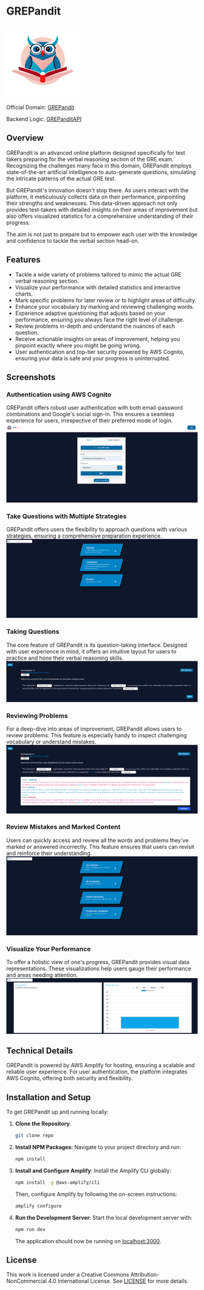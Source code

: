 # GREPandit
![GREPandit Logo](./public/icons/icon-192x192.png)

Official Domain: [GREPandit](https://grepandit.com)

Backend Logic: [GREPanditAPI](https://github.com/TappingWater/GREPandit)

## Overview
GREPandit is an advanced online platform designed specifically for test takers preparing for the verbal reasoning section of the GRE exam. Recognizing the challenges many face in this domain, GREPandit employs state-of-the-art artificial intelligence to auto-generate questions, simulating the intricate patterns of the actual GRE test.

But GREPandit's innovation doesn't stop there. As users interact with the platform, it meticulously collects data on their performance, pinpointing their strengths and weaknesses. This data-driven approach not only provides test-takers with detailed insights on their areas of improvement but also offers visualized statistics for a comprehensive understanding of their progress.

The aim is not just to prepare but to empower each user with the knowledge and confidence to tackle the verbal section head-on.

## Features
- Tackle a wide variety of problems tailored to mimic the actual GRE verbal reasoning section.
- Visualize your performance with detailed statistics and interactive charts.
- Mark specific problems for later review or to highlight areas of difficulty.
- Enhance your vocabulary by marking and reviewing challenging words.
- Experience adaptive questioning that adjusts based on your performance, ensuring you always face the right level of challenge.
- Review problems in-depth and understand the nuances of each question.
- Receive actionable insights on areas of improvement, helping you pinpoint exactly where you might be going wrong.
- User authentication and top-tier security powered by AWS Cognito, ensuring your data is safe and your progress is uninterrupted.

## Screenshots
### Authentication using AWS Cognito
GREPandit offers robust user authentication with both email-password combinations and Google's social sign-in. This ensures a seamless experience for users, irrespective of their preferred mode of login.
![Authentication using AWS Cognito and Google](./public/screenshots/authGoogle.png)

### Take Questions with Multiple Strategies
GREPandit offers users the flexibility to approach questions with various strategies, ensuring a comprehensive preparation experience.
![Multiple Strategies Interface](./public/screenshots/multipleStrats.png)

### Taking Questions
The core feature of GREPandit is its question-taking interface. Designed with user experience in mind, it offers an intuitive layout for users to practice and hone their verbal reasoning skills.
![Taking Questions Interface](./public/screenshots/problems.png)
### Reviewing Problems
For a deep-dive into areas of improvement, GREPandit allows users to review problems. This feature is especially handy to inspect challenging vocabulary or understand mistakes.
![Reviewing Problems Interface](./public/screenshots/review.png)

### Review Mistakes and Marked Content
Users can quickly access and review all the words and problems they've marked or answered incorrectly. This feature ensures that users can revisit and reinforce their understanding.
![Review Mistakes Interface](./public/screenshots/reviewMistakes.png)

### Visualize Your Performance
To offer a holistic view of one's progress, GREPandit provides visual data representations. These visualizations help users gauge their performance and areas needing attention.
![Performance Visualization](./public/screenshots/visualizeData.png)

## Technical Details

GREPandit is powered by AWS Amplify for hosting, ensuring a scalable and reliable user experience. For user authentication, the platform integrates AWS Cognito, offering both security and flexibility.

## Installation and Setup

To get GREPandit up and running locally:

1. **Clone the Repository**:
    ```bash
    git clone repo
    ```

2. **Install NPM Packages**:
    Navigate to your project directory and run:
    ```bash
    npm install
    ```

3. **Install and Configure Amplify**:
    Install the Amplify CLI globally:
    ```bash
    npm install -g @aws-amplify/cli
    ```
    Then, configure Amplify by following the on-screen instructions:
    ```bash
    amplify configure
    ```

4. **Run the Development Server**:
    Start the local development server with:
    ```bash
    npm run dev
    ```
    The application should now be running on [localhost:3000](http://localhost:3000).

## License

This work is licensed under a Creative Commons Attribution-NonCommercial 4.0
International License. See [LICENSE](LICENSE.md) for more details.
